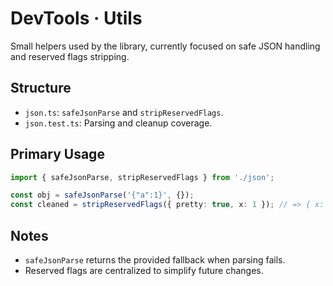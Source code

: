# DevTools · Utils

Small helpers used by the library, currently focused on safe JSON handling and reserved flags stripping.

## Structure

- `json.ts`: `safeJsonParse` and `stripReservedFlags`.
- `json.test.ts`: Parsing and cleanup coverage.

## Primary Usage

```ts
import { safeJsonParse, stripReservedFlags } from './json';

const obj = safeJsonParse('{"a":1}', {});
const cleaned = stripReservedFlags({ pretty: true, x: 1 }); // => { x: 1 }
```

## Notes

- `safeJsonParse` returns the provided fallback when parsing fails.
- Reserved flags are centralized to simplify future changes.
